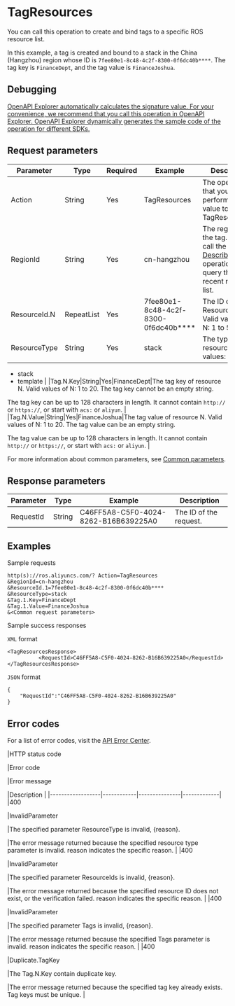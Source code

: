 # TagResources

You can call this operation to create and bind tags to a specific ROS resource list.

In this example, a tag is created and bound to a stack in the China \(Hangzhou\) region whose ID is `7fee80e1-8c48-4c2f-8300-0f6dc40b****`. The tag key is `FinanceDept`, and the tag value is `FinanceJoshua`.

## Debugging

[OpenAPI Explorer automatically calculates the signature value. For your convenience, we recommend that you call this operation in OpenAPI Explorer. OpenAPI Explorer dynamically generates the sample code of the operation for different SDKs.](https://api.aliyun.com/#product=ROS&api=TagResources&type=RPC&version=2019-09-10)

## Request parameters

|Parameter|Type|Required|Example|Description|
|---------|----|--------|-------|-----------|
|Action|String|Yes|TagResources|The operation that you want to perform. Set the value to TagResources. |
|RegionId|String|Yes|cn-hangzhou|The region ID of the tag. You can call the [DescribeRegions](~~131035~~) operation to query the most recent region list. |
|ResourceId.N|RepeatList|Yes|7fee80e1-8c48-4c2f-8300-0f6dc40b\*\*\*\*|The ID of Resource N. Valid values of N: 1 to 50. |
|ResourceType|String|Yes|stack|The type of the resource. Valid values:

-   stack
-   template |
|Tag.N.Key|String|Yes|FinanceDept|The tag key of resource N. Valid values of N: 1 to 20. The tag key cannot be an empty string.

The tag key can be up to 128 characters in length. It cannot contain `http://` or `https://`, or start with `acs:` or `aliyun`. |
|Tag.N.Value|String|Yes|FinanceJoshua|The tag value of resource N. Valid values of N: 1 to 20. The tag value can be an empty string.

The tag value can be up to 128 characters in length. It cannot contain `http://` or `https://`, or start with `acs:` or `aliyun`. |

For more information about common parameters, see [Common parameters](~~131957~~).

## Response parameters

|Parameter|Type|Example|Description|
|---------|----|-------|-----------|
|RequestId|String|C46FF5A8-C5F0-4024-8262-B16B639225A0|The ID of the request. |

## Examples

Sample requests

```
http(s)://ros.aliyuncs.com/? Action=TagResources
&RegionId=cn-hangzhou
&ResourceId.1=7fee80e1-8c48-4c2f-8300-0f6dc40b****
&ResourceType=stack
&Tag.1.Key=FinanceDept
&Tag.1.Value=FinanceJoshua
&<Common request parameters>
```

Sample success responses

`XML` format

```
<TagResourcesResponse>
          <RequestId>C46FF5A8-C5F0-4024-8262-B16B639225A0</RequestId>
</TagResourcesResponse>
```

`JSON` format

```
{
    "RequestId":"C46FF5A8-C5F0-4024-8262-B16B639225A0"
}
```

## Error codes

For a list of error codes, visit the [API Error Center](https://error-center.alibabacloud.com/status/product/ROS).

|HTTP status code

|Error code

|Error message

|Description |
|------------------|------------|---------------|-------------|
|400

|InvalidParameter

|The specified parameter ResourceType is invalid, \{reason\}.

|The error message returned because the specified resource type parameter is invalid. reason indicates the specific reason. |
|400

|InvalidParameter

|The specified parameter ResourceIds is invalid, \{reason\}.

|The error message returned because the specified resource ID does not exist, or the verification failed. reason indicates the specific reason. |
|400

|InvalidParameter

|The specified parameter Tags is invalid, \{reason\}.

|The error message returned because the specified Tags parameter is invalid. reason indicates the specific reason. |
|400

|Duplicate.TagKey

|The Tag.N.Key contain duplicate key.

|The error message returned because the specified tag key already exists. Tag keys must be unique. |

